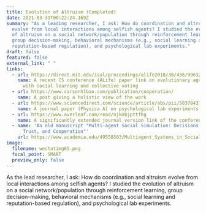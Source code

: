 ```yaml
---
title: Evolution of Altruism (Completed)
date: 2021-03-31T00:22:24.169Z
summary: "As a leading researcher, I ask: How do coordination and altruism
  evolve from local interactions among selfish agents? I studied the evolution
  of altruism on a social network/population through reinforcement learning,
  group decision-making, behavioral mechanisms (e.g., social learning and
  reputation-based regulation), and psychological lab experiments."
draft: false
featured: false
external_link: " "
links:
  - url: https://direct.mit.edu/isal/proceedings/alife2018/30/436/99632
    name: A recent CS conference (ALife) paper link on evolutionary agent simulation
      with social learning and collective voting
  - url: https://www.carsonhlbao.com/publication/cooperation/
    name: A post giving a holistic view of the work
  - url: https://www.sciencedirect.com/science/article/abs/pii/S037843711730938X?via%3Dihub
    name: A journal paper (Physica A) on psychological lab experiments and simulation
  - url: https://www.overleaf.com/read/njkmbjpttfhg
    name: A significantly extended journal version link of the conference paper
  - name: 'An old manuscript "Multi-agent Social Simulation: Decisions, Learning,
      Trust, and Cooperation"'
    url: https://www.academia.edu/49558503/Multiagent_Systems_in_Social_Simulation_Decisions_Learning_Trust_and_Cooperation
image:
  filename: wechatimg65.png
  focal_point: SMART
  preview_only: false
---
```

As the lead researcher, I ask: How do coordination and altruism evolve from local interactions among selfish agents? I studied the evolution of altruism on a social network/population through reinforcement learning, group decision-making, behavioral mechanisms (e.g., social learning and reputation-based regulation), and psychological lab experiments.